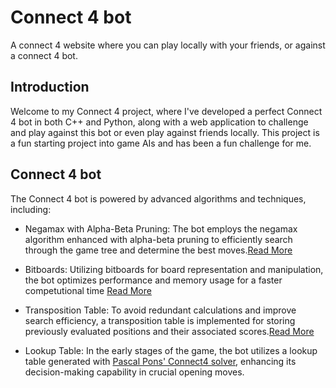 # Connect 4 bot

A connect 4 website where you can play locally with your friends, or against a connect 4 bot. 

## Introduction

Welcome to my Connect 4 project, where I've developed a perfect Connect 4 bot in both C++ and Python, along with a web application to challenge and play against this bot or even play against friends locally. This project is a fun starting project into game AIs and has been a fun challenge for me.

## Connect 4 bot
The Connect 4 bot is powered by advanced algorithms and techniques, including:

- Negamax with Alpha-Beta Pruning: The bot employs the negamax    algorithm enhanced with alpha-beta pruning to efficiently search through the game tree and determine the best moves.[Read More](https://en.wikipedia.org/wiki/Negamax)
  
- Bitboards: Utilizing bitboards for board representation and manipulation, the bot optimizes performance and memory usage for a faster competutional time [Read More](https://en.wikipedia.org/wiki/Bitboard)
  
- Transposition Table: To avoid redundant calculations and improve search efficiency, a transposition table is implemented for storing previously evaluated positions and their associated scores.[Read More](https://en.wikipedia.org/wiki/Negamax)
  
- Lookup Table: In the early stages of the game, the bot utilizes a lookup table generated with [Pascal Pons' Connect4 solver](https://github.com/PascalPons/connect4), enhancing its decision-making capability in crucial opening moves.
